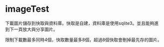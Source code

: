 # imageTest
下載圖片儲存到快取與資料庫。快取是自建，資料庫是使用sqlite3。並且能夠進到下一頁放大與分享圖片。 

限制下載數最多同時4個，快取數量最多8個，超過8個快取會刪掉最先存的圖片。 
